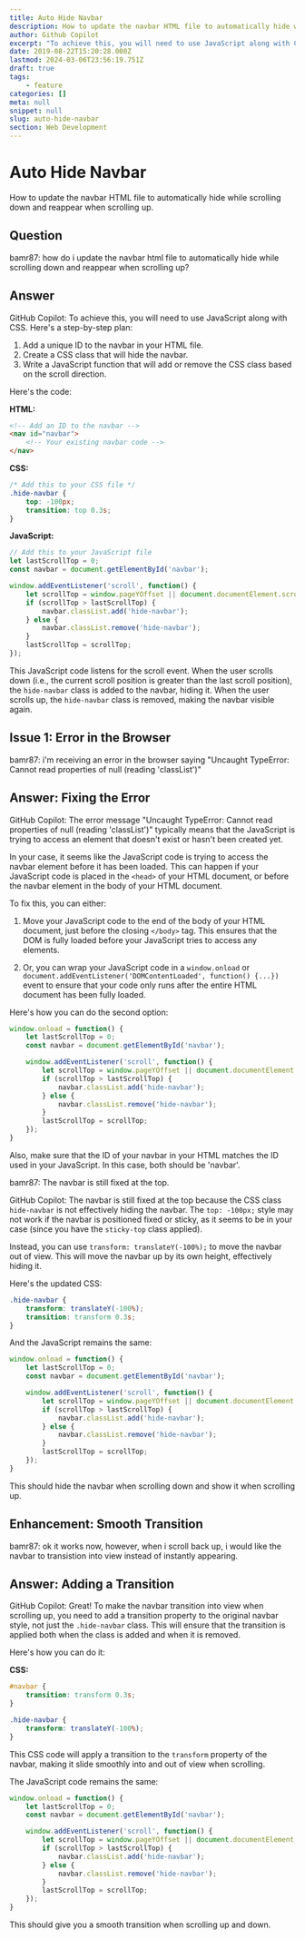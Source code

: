 ```yaml
---
title: Auto Hide Navbar
description: How to update the navbar HTML file to automatically hide while scrolling down and reappear when scrolling up.
author: Github Copilot
excerpt: "To achieve this, you will need to use JavaScript along with CSS. Here's a step-by-step plan:"
date: 2019-08-22T15:20:28.000Z
lastmod: 2024-03-06T23:56:19.751Z
draft: true
tags:
    - feature
categories: []
meta: null
snippet: null
slug: auto-hide-navbar
section: Web Development
---
```


# Auto Hide Navbar

How to update the navbar HTML file to automatically hide while scrolling down and reappear when scrolling up.

## Question

bamr87: how do i update the navbar html file to automatically hide while scrolling down and reappear when scrolling up?

## Answer

GitHub Copilot: To achieve this, you will need to use JavaScript along with CSS. Here's a step-by-step plan:

1. Add a unique ID to the navbar in your HTML file.
2. Create a CSS class that will hide the navbar.
3. Write a JavaScript function that will add or remove the CSS class based on the scroll direction.

Here's the code:

**HTML:**
```html
<!-- Add an ID to the navbar -->
<nav id="navbar">
    <!-- Your existing navbar code -->
</nav>
```

**CSS:**
```css
/* Add this to your CSS file */
.hide-navbar {
    top: -100px;
    transition: top 0.3s;
}
```

**JavaScript:**
```javascript
// Add this to your JavaScript file
let lastScrollTop = 0;
const navbar = document.getElementById('navbar');

window.addEventListener('scroll', function() {
    let scrollTop = window.pageYOffset || document.documentElement.scrollTop;
    if (scrollTop > lastScrollTop) {
        navbar.classList.add('hide-navbar');
    } else {
        navbar.classList.remove('hide-navbar');
    }
    lastScrollTop = scrollTop;
});
```

This JavaScript code listens for the scroll event. When the user scrolls down (i.e., the current scroll position is greater than the last scroll position), the `hide-navbar` class is added to the navbar, hiding it. When the user scrolls up, the `hide-navbar` class is removed, making the navbar visible again.

## Issue 1: Error in the Browser

bamr87: i'm receiving an error in the browser saying "Uncaught TypeError: Cannot read properties of null (reading 'classList')"

## Answer: Fixing the Error

GitHub Copilot: The error message "Uncaught TypeError: Cannot read properties of null (reading 'classList')" typically means that the JavaScript is trying to access an element that doesn't exist or hasn't been created yet.

In your case, it seems like the JavaScript code is trying to access the navbar element before it has been loaded. This can happen if your JavaScript code is placed in the `<head>` of your HTML document, or before the navbar element in the body of your HTML document.

To fix this, you can either:

1. Move your JavaScript code to the end of the body of your HTML document, just before the closing `</body>` tag. This ensures that the DOM is fully loaded before your JavaScript tries to access any elements.

2. Or, you can wrap your JavaScript code in a `window.onload` or `document.addEventListener('DOMContentLoaded', function() {...})` event to ensure that your code only runs after the entire HTML document has been fully loaded.

Here's how you can do the second option:

```javascript
window.onload = function() {
    let lastScrollTop = 0;
    const navbar = document.getElementById('navbar');

    window.addEventListener('scroll', function() {
        let scrollTop = window.pageYOffset || document.documentElement.scrollTop;
        if (scrollTop > lastScrollTop) {
            navbar.classList.add('hide-navbar');
        } else {
            navbar.classList.remove('hide-navbar');
        }
        lastScrollTop = scrollTop;
    });
}
```

Also, make sure that the ID of your navbar in your HTML matches the ID used in your JavaScript. In this case, both should be 'navbar'.

bamr87: The navbar is still fixed at the top.

GitHub Copilot: The navbar is still fixed at the top because the CSS class `hide-navbar` is not effectively hiding the navbar. The `top: -100px;` style may not work if the navbar is positioned fixed or sticky, as it seems to be in your case (since you have the `sticky-top` class applied).

Instead, you can use `transform: translateY(-100%);` to move the navbar out of view. This will move the navbar up by its own height, effectively hiding it.

Here's the updated CSS:

```css
.hide-navbar {
    transform: translateY(-100%);
    transition: transform 0.3s;
}
```

And the JavaScript remains the same:

```javascript
window.onload = function() {
    let lastScrollTop = 0;
    const navbar = document.getElementById('navbar');

    window.addEventListener('scroll', function() {
        let scrollTop = window.pageYOffset || document.documentElement.scrollTop;
        if (scrollTop > lastScrollTop) {
            navbar.classList.add('hide-navbar');
        } else {
            navbar.classList.remove('hide-navbar');
        }
        lastScrollTop = scrollTop;
    });
}
```

This should hide the navbar when scrolling down and show it when scrolling up.

## Enhancement: Smooth Transition

bamr87: ok it works now, however, when i scroll back up, i would like the navbar to transistion into view instead of instantly appearing.

## Answer: Adding a Transition

GitHub Copilot: Great! To make the navbar transition into view when scrolling up, you need to add a transition property to the original navbar style, not just the `.hide-navbar` class. This will ensure that the transition is applied both when the class is added and when it is removed.

Here's how you can do it:

**CSS:**
```css
#navbar {
    transition: transform 0.3s;
}

.hide-navbar {
    transform: translateY(-100%);
}
```

This CSS code will apply a transition to the `transform` property of the navbar, making it slide smoothly into and out of view when scrolling.

The JavaScript code remains the same:

```javascript
window.onload = function() {
    let lastScrollTop = 0;
    const navbar = document.getElementById('navbar');

    window.addEventListener('scroll', function() {
        let scrollTop = window.pageYOffset || document.documentElement.scrollTop;
        if (scrollTop > lastScrollTop) {
            navbar.classList.add('hide-navbar');
        } else {
            navbar.classList.remove('hide-navbar');
        }
        lastScrollTop = scrollTop;
    });
}
```

This should give you a smooth transition when scrolling up and down.